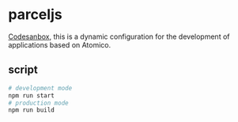 # parceljs

[Codesanbox](https://codesandbox.io/s/4x3jwrz8l4), this is a dynamic configuration for the development of applications based on Atomico.

## script

```bash
# development mode
npm run start
# production mode
npm run build
```